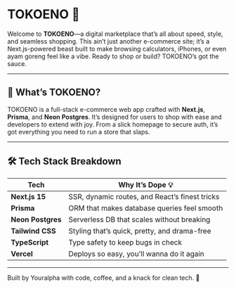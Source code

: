 # TOKOENO 🛒

Welcome to **TOKOENO**—a digital marketplace that’s all about speed, style, and seamless shopping. This ain’t just another e-commerce site; it’s a Next.js-powered beast built to make browsing calculators, iPhones, or even ayam goreng feel like a vibe. Ready to shop or build? TOKOENO’s got the sauce.

---

## 🚀 What’s TOKOENO?

TOKOENO is a full-stack e-commerce web app crafted with **Next.js**, **Prisma**, and **Neon Postgres**. It’s designed for users to shop with ease and developers to extend with joy. From a slick homepage to secure auth, it’s got everything you need to run a store that slaps.


---

## 🛠️ Tech Stack Breakdown

| Tech             | Why It’s Dope 💡                                |
|------------------|-------------------------------------------------|
| **Next.js 15**   | SSR, dynamic routes, and React’s finest tricks  |
| **Prisma**       | ORM that makes database queries feel smooth    |
| **Neon Postgres**| Serverless DB that scales without breaking     |
| **Tailwind CSS** | Styling that’s quick, pretty, and drama-free   |
| **TypeScript**   | Type safety to keep bugs in check              |
| **Vercel**       | Deploys so easy, you’ll wanna do it again     |


---

Built by Youralpha with code, coffee, and a knack for clean tech. 🚀
